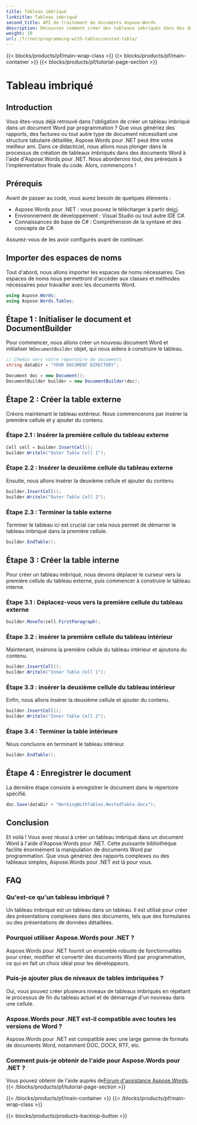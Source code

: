```yaml
---
title: Tableau imbriqué
linktitle: Tableau imbriqué
second_title: API de traitement de documents Aspose.Words
description: Découvrez comment créer des tableaux imbriqués dans des documents Word à l'aide d'Aspose.Words pour .NET grâce à notre guide. Idéal pour générer des mises en page de documents complexes par programmation.
weight: 10
url: /fr/net/programming-with-tables/nested-table/
---
```


{{< blocks/products/pf/main-wrap-class >}}
{{< blocks/products/pf/main-container >}}
{{< blocks/products/pf/tutorial-page-section >}}

# Tableau imbriqué

## Introduction

Vous êtes-vous déjà retrouvé dans l'obligation de créer un tableau imbriqué dans un document Word par programmation ? Que vous génériez des rapports, des factures ou tout autre type de document nécessitant une structure tabulaire détaillée, Aspose.Words pour .NET peut être votre meilleur ami. Dans ce didacticiel, nous allons nous plonger dans le processus de création de tableaux imbriqués dans des documents Word à l'aide d'Aspose.Words pour .NET. Nous aborderons tout, des prérequis à l'implémentation finale du code. Alors, commençons !

## Prérequis

Avant de passer au code, vous aurez besoin de quelques éléments :

-  Aspose.Words pour .NET : vous pouvez le télécharger à partir de[ici](https://releases.aspose.com/words/net/).
- Environnement de développement : Visual Studio ou tout autre IDE C#.
- Connaissances de base de C# : Compréhension de la syntaxe et des concepts de C#.

Assurez-vous de les avoir configurés avant de continuer.

## Importer des espaces de noms

Tout d'abord, nous allons importer les espaces de noms nécessaires. Ces espaces de noms nous permettront d'accéder aux classes et méthodes nécessaires pour travailler avec les documents Word.

```csharp
using Aspose.Words;
using Aspose.Words.Tables;
```

## Étape 1 : Initialiser le document et DocumentBuilder

 Pour commencer, nous allons créer un nouveau document Word et initialiser le`DocumentBuilder` objet, qui nous aidera à construire le tableau.

```csharp
// Chemin vers votre répertoire de documents
string dataDir = "YOUR DOCUMENT DIRECTORY";

Document doc = new Document();
DocumentBuilder builder = new DocumentBuilder(doc);
```

## Étape 2 : Créer la table externe

Créons maintenant le tableau extérieur. Nous commencerons par insérer la première cellule et y ajouter du contenu.

### Étape 2.1 : Insérer la première cellule du tableau externe

```csharp
Cell cell = builder.InsertCell();
builder.Writeln("Outer Table Cell 1");
```

### Étape 2.2 : Insérer la deuxième cellule du tableau externe

Ensuite, nous allons insérer la deuxième cellule et ajouter du contenu.

```csharp
builder.InsertCell();
builder.Writeln("Outer Table Cell 2");
```

### Étape 2.3 : Terminer la table externe

Terminer le tableau ici est crucial car cela nous permet de démarrer le tableau imbriqué dans la première cellule.

```csharp
builder.EndTable();
```

## Étape 3 : Créer la table interne

Pour créer un tableau imbriqué, nous devons déplacer le curseur vers la première cellule du tableau externe, puis commencer à construire le tableau interne.

### Étape 3.1 : Déplacez-vous vers la première cellule du tableau externe

```csharp
builder.MoveTo(cell.FirstParagraph);
```

### Étape 3.2 : insérer la première cellule du tableau intérieur

Maintenant, insérons la première cellule du tableau intérieur et ajoutons du contenu.

```csharp
builder.InsertCell();
builder.Writeln("Inner Table Cell 1");
```

### Étape 3.3 : insérer la deuxième cellule du tableau intérieur

Enfin, nous allons insérer la deuxième cellule et ajouter du contenu.

```csharp
builder.InsertCell();
builder.Writeln("Inner Table Cell 2");
```

### Étape 3.4 : Terminer la table intérieure

Nous concluons en terminant le tableau intérieur.

```csharp
builder.EndTable();
```

## Étape 4 : Enregistrer le document

La dernière étape consiste à enregistrer le document dans le répertoire spécifié.

```csharp
doc.Save(dataDir + "WorkingWithTables.NestedTable.docx");
```

## Conclusion

Et voilà ! Vous avez réussi à créer un tableau imbriqué dans un document Word à l'aide d'Aspose.Words pour .NET. Cette puissante bibliothèque facilite énormément la manipulation de documents Word par programmation. Que vous génériez des rapports complexes ou des tableaux simples, Aspose.Words pour .NET est là pour vous.

## FAQ

### Qu'est-ce qu'un tableau imbriqué ?

Un tableau imbriqué est un tableau dans un tableau. Il est utilisé pour créer des présentations complexes dans des documents, tels que des formulaires ou des présentations de données détaillées.

### Pourquoi utiliser Aspose.Words pour .NET ?

Aspose.Words pour .NET fournit un ensemble robuste de fonctionnalités pour créer, modifier et convertir des documents Word par programmation, ce qui en fait un choix idéal pour les développeurs.

### Puis-je ajouter plus de niveaux de tables imbriquées ?

Oui, vous pouvez créer plusieurs niveaux de tableaux imbriqués en répétant le processus de fin du tableau actuel et de démarrage d'un nouveau dans une cellule.

### Aspose.Words pour .NET est-il compatible avec toutes les versions de Word ?

Aspose.Words pour .NET est compatible avec une large gamme de formats de documents Word, notamment DOC, DOCX, RTF, etc.

### Comment puis-je obtenir de l'aide pour Aspose.Words pour .NET ?

 Vous pouvez obtenir de l'aide auprès de[Forum d'assistance Aspose.Words](https://forum.aspose.com/c/words/8).
{{< /blocks/products/pf/tutorial-page-section >}}

{{< /blocks/products/pf/main-container >}}
{{< /blocks/products/pf/main-wrap-class >}}

{{< blocks/products/products-backtop-button >}}
